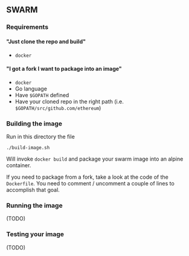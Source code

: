 ## SWARM

### Requirements

#### "Just clone the repo and build"

* `docker`

#### "I got a fork I want to package into an image"

* `docker`
* Go language
* Have `$GOPATH` defined
* Have your cloned repo in the right path (i.e. `$GOPATH/src/github.com/ethereum`)

### Building the image

Run in this directory the file

```
./build-image.sh
```

Will invoke `docker build` and package your swarm image into an alpine container.

If you need to package from a fork, take a look at the code of the `Dockerfile`.
You need to comment / uncomment a couple of lines to accomplish that goal.

### Running the image

(TODO)

### Testing your image

(TODO) 
